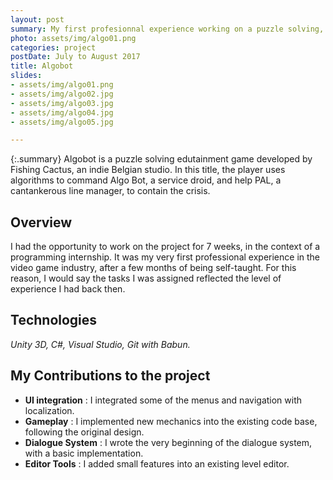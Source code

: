 ```yaml
---
layout: post
summary: My first profesionnal experience working on a puzzle solving, edutainment project. 
photo: assets/img/algo01.png
categories: project
postDate: July to August 2017
title: Algobot
slides:
- assets/img/algo01.png
- assets/img/algo02.jpg
- assets/img/algo03.jpg
- assets/img/algo04.jpg
- assets/img/algo05.jpg

---
```


{:.summary}
Algobot is a puzzle solving edutainment game developed by Fishing Cactus, an indie Belgian studio. 
In this title, the player uses algorithms to command Algo Bot, a service droid, and help PAL, a cantankerous line manager, to contain the crisis. 

## Overview
I had the opportunity to work on the project for 7 weeks, in the context of a programming internship. 
It was my very first professional experience in the video game industry, after a few months of being self-taught.
For this reason, I would say the tasks I was assigned reflected the level of experience I had back then.  

## Technologies
*Unity 3D, C#, Visual Studio, Git with Babun.*

## My Contributions to the project

* **UI integration** : I integrated some of the menus and navigation with localization.
* **Gameplay** : I implemented new mechanics into the existing code base, following the original design.
* **Dialogue System** : I wrote the very beginning of the dialogue system, with a basic implementation.
* **Editor Tools** : I added small features into an existing level editor.